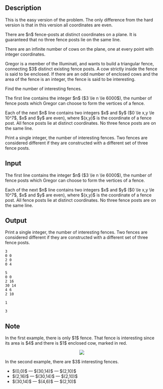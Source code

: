 ## Description

<div><p><span class="tex-font-style-it">This is the easy version of the problem. The only difference from the hard version is that in this version all coordinates are <span class="tex-font-style-bf">even</span>.</span></p><p>There are $n$ fence-posts at distinct coordinates on a plane. It is guaranteed that no three fence posts lie on the same line.</p><p>There are an infinite number of cows on the plane, one at every point with integer coordinates.</p><p>Gregor is a member of the Illuminati, and wants to build a triangular fence, connecting $3$ distinct existing fence posts. A cow <span class="tex-font-style-bf">strictly</span> inside the fence is said to be <span class="tex-font-style-it">enclosed</span>. If there are an <span class="tex-font-style-bf">odd</span> number of enclosed cows and the area of the fence is an <span class="tex-font-style-bf">integer</span>, the fence is said to be <span class="tex-font-style-it">interesting</span>.</p><p>Find the number of interesting fences.</p></div><div class="input-specification"><p>The first line contains the integer $n$ ($3 \le n \le 6000$), the number of fence posts which Gregor can choose to form the vertices of a fence.</p><p>Each of the next $n$ line contains two integers $x$ and $y$ ($0 \le x,y \le 10^7$, $x$ and $y$ are <span class="tex-font-style-bf">even</span>), where $(x,y)$ is the coordinate of a fence post. All fence posts lie at distinct coordinates. No three fence posts are on the same line.</p></div><div class="output-specification"><p>Print a single integer, the number of interesting fences. Two fences are considered different if they are constructed with a different set of three fence posts.</p></div>

## Input

<p>The first line contains the integer $n$ ($3 \le n \le 6000$), the number of fence posts which Gregor can choose to form the vertices of a fence.</p><p>Each of the next $n$ line contains two integers $x$ and $y$ ($0 \le x,y \le 10^7$, $x$ and $y$ are <span class="tex-font-style-bf">even</span>), where $(x,y)$ is the coordinate of a fence post. All fence posts lie at distinct coordinates. No three fence posts are on the same line.</p>

## Output

<p>Print a single integer, the number of interesting fences. Two fences are considered different if they are constructed with a different set of three fence posts.</p>





```input1
3
0 0
2 0
0 4
```




```input2
5
0 0
2 16
30 14
4 6
2 10
```




```output1
1
```




```output2
3
```



## Note

<p>In the first example, there is only $1$ fence. That fence is interesting since its area is $4$ and there is $1$ enclosed cow, marked in red.</p><center> <img class="tex-graphics" src="file://COvTELg1.png" style="max-width: 100.0%;max-height: 100.0%;"> </center><p>In the second example, there are $3$ interesting fences. </p><ul> <li> $(0,0)$ — $(30,14)$ — $(2,10)$ </li><li> $(2,16)$ — $(30,14)$ — $(2,10)$ </li><li> $(30,14)$ — $(4,6)$ — $(2,10)$ </li></ul>
